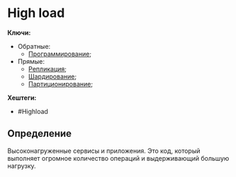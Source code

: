 
# High load

**Ключи:**
- Обратные:
	- [Программирование](PROGRAMMING);
- Прямые:
	- [Репликация](high-load-replication.md);
	- [Шардирование](Programming/Highload/Sharding/high-load-sharding.md);
	- [Партиционирование](high-load-partitioning);

**Хештеги:**
- #Highload

## Определение

Высоконагруженные сервисы и приложения. Это код, который выполняет огромное количество операций и выдерживающий большую нагрузку.
